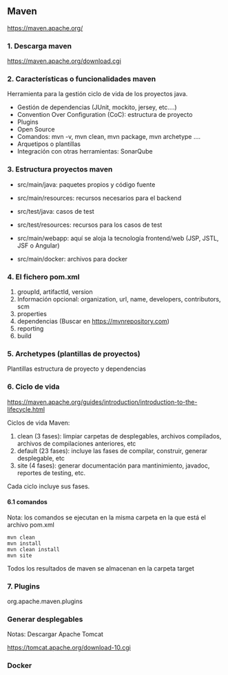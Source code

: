
## Maven

https://maven.apache.org/

### 1. Descarga maven

https://maven.apache.org/download.cgi

### 2. Características o funcionalidades maven

Herramienta para la gestión ciclo de vida de los proyectos java.

* Gestión de dependencias (JUnit, mockito, jersey, etc....)
* Convention Over Configuration (CoC): estructura de proyecto
* Plugins
* Open Source
* Comandos: mvn -v, mvn clean, mvn package, mvn archetype ....
* Arquetipos o plantillas
* Integración con otras herramientas: SonarQube


### 3. Estructura proyectos maven

* src/main/java: paquetes propios y código fuente
* src/main/resources: recursos necesarios para el backend


* src/test/java: casos de test
* src/test/resources: recursos para los casos de test

* src/main/webapp: aquí se aloja la tecnología frontend/web (JSP, JSTL, JSF o Angular)
* src/main/docker: archivos para docker



### 4. El fichero pom.xml

1. groupId, artifactId, version
2. Información opcional: organization, url, name, developers, contributors, scm
3. properties
4. dependencias (Buscar en https://mvnrepository.com)
5. reporting
6. build

### 5. Archetypes (plantillas de proyectos)

Plantillas estructura de proyecto y dependencias

### 6. Ciclo de vida

https://maven.apache.org/guides/introduction/introduction-to-the-lifecycle.html

Ciclos de vida Maven:

1. clean (3 fases): limpiar carpetas de desplegables, archivos compilados, archivos de compilaciones anteriores, etc
2. default (23 fases): incluye las fases de compilar, construir, generar desplegable, etc
3. site (4 fases): generar documentación para mantinimiento, javadoc, reportes de testing, etc.

Cada ciclo incluye sus fases.

#### 6.1 comandos 

Nota: los comandos se ejecutan en la misma carpeta en la que está el archivo pom.xml

```
mvn clean
mvn install
mvn clean install
mvn site
```

Todos los resultados de maven se almacenan en la carpeta target



### 7. Plugins

org.apache.maven.plugins











### Generar desplegables

Notas: Descargar Apache Tomcat

https://tomcat.apache.org/download-10.cgi



### Docker